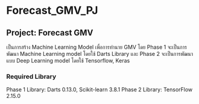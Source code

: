 # Forecast_GMV_PJ

## Project: Forecast GMV
  เป็นการสร้าง Machine Learning Model เพื่อการทำนาย GMV โดย Phase 1 จะเป็นการพัฒนา Machine Learning model โดยใช้ Darts Library และ Phase 2 จะเป็นการพัฒนาแบบ Deep Learning model โดยใช้ Tensorflow, Keras

### Required Library

Phase 1 Library: Darts 0.13.0, Scikit-learn 3.8.1
Phase 2 Library: TensorFlow 2.15.0
